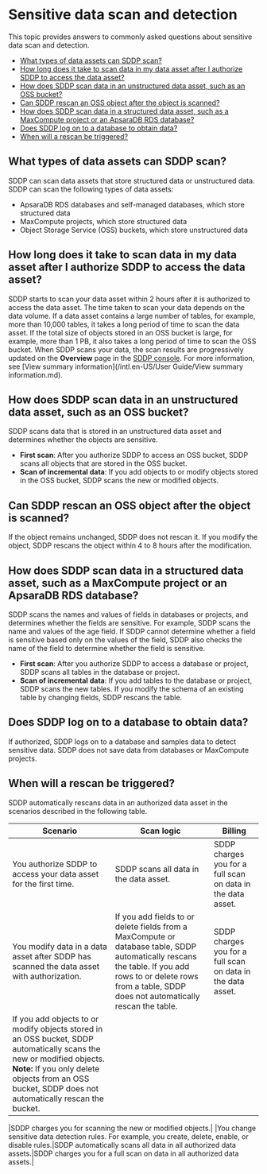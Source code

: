 # Sensitive data scan and detection

This topic provides answers to commonly asked questions about sensitive data scan and detection.

-   [What types of data assets can SDDP scan?](#section_fen_4pj_lwg)
-   [How long does it take to scan data in my data asset after I authorize SDDP to access the data asset?](#section_hv1_nu2_vqi)
-   [How does SDDP scan data in an unstructured data asset, such as an OSS bucket?](#section_7np_ggx_mab)
-   [Can SDDP rescan an OSS object after the object is scanned?](#section_let_6i8_6qf)
-   [How does SDDP scan data in a structured data asset, such as a MaxCompute project or an ApsaraDB RDS database?](#section_uxo_wqg_q6j)
-   [Does SDDP log on to a database to obtain data?](#section_8ut_oez_69d)
-   [When will a rescan be triggered?](#section_9lh_qg8_epu)

## What types of data assets can SDDP scan?

SDDP can scan data assets that store structured data or unstructured data. SDDP can scan the following types of data assets:

-   ApsaraDB RDS databases and self-managed databases, which store structured data
-   MaxCompute projects, which store structured data
-   Object Storage Service \(OSS\) buckets, which store unstructured data

## How long does it take to scan data in my data asset after I authorize SDDP to access the data asset?

SDDP starts to scan your data asset within 2 hours after it is authorized to access the data asset. The time taken to scan your data depends on the data volume. If a data asset contains a large number of tables, for example, more than 10,000 tables, it takes a long period of time to scan the data asset. If the total size of objects stored in an OSS bucket is large, for example, more than 1 PB, it also takes a long period of time to scan the OSS bucket. When SDDP scans your data, the scan results are progressively updated on the **Overview** page in the [SDDP console](https://yundun.console.aliyun.com/?p=sddp#/overview). For more information, see [View summary information](/intl.en-US/User Guide/View summary information.md).

## How does SDDP scan data in an unstructured data asset, such as an OSS bucket?

SDDP scans data that is stored in an unstructured data asset and determines whether the objects are sensitive.

-   **First scan**: After you authorize SDDP to access an OSS bucket, SDDP scans all objects that are stored in the OSS bucket.
-   **Scan of incremental data**: If you add objects to or modify objects stored in the OSS bucket, SDDP scans the new or modified objects.

## Can SDDP rescan an OSS object after the object is scanned?

If the object remains unchanged, SDDP does not rescan it. If you modify the object, SDDP rescans the object within 4 to 8 hours after the modification.

## How does SDDP scan data in a structured data asset, such as a MaxCompute project or an ApsaraDB RDS database?

SDDP scans the names and values of fields in databases or projects, and determines whether the fields are sensitive. For example, SDDP scans the name and values of the age field. If SDDP cannot determine whether a field is sensitive based only on the values of the field, SDDP also checks the name of the field to determine whether the field is sensitive.

-   **First scan**: After you authorize SDDP to access a database or project, SDDP scans all tables in the database or project.
-   **Scan of incremental data**: If you add tables to the database or project, SDDP scans the new tables. If you modify the schema of an existing table by changing fields, SDDP rescans the table.

## Does SDDP log on to a database to obtain data?

If authorized, SDDP logs on to a database and samples data to detect sensitive data. SDDP does not save data from databases or MaxCompute projects.

## When will a rescan be triggered?

SDDP automatically rescans data in an authorized data asset in the scenarios described in the following table.

|Scenario|Scan logic|Billing|
|--------|----------|-------|
|You authorize SDDP to access your data asset for the first time.|SDDP scans all data in the data asset.|SDDP charges you for a full scan on data in the data asset.|
|You modify data in a data asset after SDDP has scanned the data asset with authorization.|If you add fields to or delete fields from a MaxCompute or database table, SDDP automatically rescans the table. If you add rows to or delete rows from a table, SDDP does not automatically rescan the table.|SDDP charges you for a full scan on data in the data asset.|
|If you add objects to or modify objects stored in an OSS bucket, SDDP automatically scans the new or modified objects. **Note:** If you only delete objects from an OSS bucket, SDDP does not automatically rescan the bucket.

|SDDP charges you for scanning the new or modified objects.|
|You change sensitive data detection rules. For example, you create, delete, enable, or disable rules.|SDDP automatically scans all data in all authorized data assets.|SDDP charges you for a full scan on data in all authorized data assets.|

